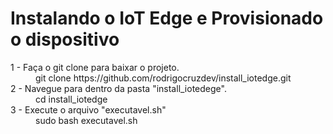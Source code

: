 # Instalando o IoT Edge e Provisionado o dispositivo

<dl>
  <dt> 1 - Faça o git clone para baixar o projeto. </dt>
  <dd> git clone https://github.com/rodrigocruzdev/install_iotedge.git </dd>
  <dt> 2 - Navegue para dentro da pasta "install_iotedege".</dt>
  <dd> cd install_iotedge </dd>
  <dt> 3 - Execute o arquivo "executavel.sh"</dt>
  <dd> sudo bash executavel.sh </dd>
</dl>

